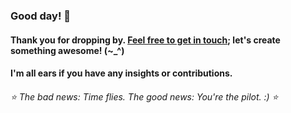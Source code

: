 
###   Good day! 👋
####    Thank you for dropping by. <a href ="mailto:amicableycot@gmail.com">Feel free to get in touch</a>; let's create something awesome! (~_^)
####     I'm all ears if you have any insights or contributions.
######         ⭐️ The bad news: Time flies. The good news: You're the pilot. :) ⭐️
<!--
- **lewiskirori/lewiskirori** is a ✨ _special_ ✨ repository!
- 🔭 I’m currently working on ...
- 👯 I’m looking to collaborate on ...
- 🤔 I’m looking for help with ...
- 💬 Ask me about ...
- 📫 How to reach me: ...
- 😄 Pronouns: ...
- ⚡ Fun fact: ...
- Avant-garde || forward-looking || progressive || revolutionary || ...
- Allied: in combination || working together with && Skilled craftsmanship allied to advanced technology.
- SOftware ARchitect ASpirant.
- The Future and the Present.
-->                                                     
